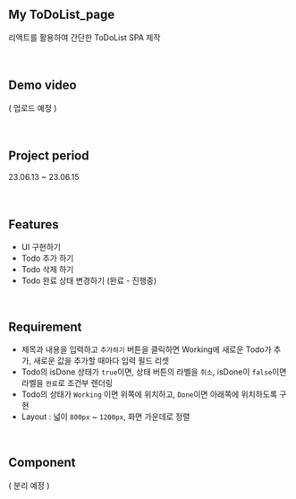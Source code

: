 ## My ToDoList_page 
리액트를 활용하여 간단한 ToDoList SPA 제작
<br>
<br>
<br>
## Demo video
( 업로드 예정 )
<br>
<br>
<br>

## Project period
23.06.13 ~ 23.06.15
<br>
<br>
<br>
## Features
- UI 구현하기
- Todo 추가 하기
- Todo 삭제 하기
- Todo 완료 상태 변경하기 (완료 - 진행중)
<br>

## Requirement
- 제목과 내용을 입력하고 `추가하기` 버튼을 클릭하면 Working에 새로운 Todo가 추가, 새로운 값을 추가할 때마다 입력 필드 리셋
- Todo의 isDone 상태가 `true`이면, 상태 버튼의 라벨을 `취소`, isDone이 `false`이면 라벨을 `완료`로 조건부 렌더링
- Todo의 상태가 `Working` 이면 위쪽에 위치하고, `Done`이면 아래쪽에 위치하도록 구현
- Layout : 넓이 `800px` ~ `1200px`,  화면 가운데로 정렬
<br>

## Component
( 분리 예정 )
<br>
